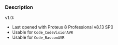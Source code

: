 ### Description

v1.0:
- Last opened with Proteus 8 Professional v8.13 SP0
- Usable for `Code_CodeVisionAVR`
- Usable for `Code_BascomAVR`